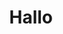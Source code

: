 ---
layout: question
title: "Hallo"
description: "Hallo! Schön, dass du dich entschieden hast, unser schönes Radolfzell kennen zu lernen. Diese Stadtführung beginnt am Stadtmuseum, direkt gegenüber des Bahnhofs."
question: "Stehst du vor dem Stadtmuseum?"
answers:
    - text: "Ja, es kann losgehen!"
      link: "/radolfzell/stadtmuseum.html"
---